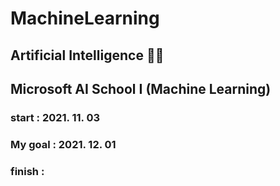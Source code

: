 # MachineLearning
## Artificial Intelligence 👩‍💻

## Microsoft AI School I (Machine Learning)
### start : 2021. 11. 03
### My goal : 2021. 12. 01
### finish :

